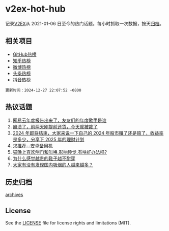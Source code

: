 # v2ex-hot-hub

 记录[V2EX](https://www.v2ex.com/)从 2021-01-06 日至今的热门话题。每小时抓取一次数据，按天[归档](archives)。
 
 ## 相关项目

- [GitHub热榜](https://github.com/snaildev/github-hot-hub)
- [知乎热榜](https://github.com/snaildev/zhihu-hot-hub)
- [微博热榜](https://github.com/snaildev/weibo-hot-hub)
- [头条热榜](https://github.com/snaildev/toutiao-hot-hub)
- [抖音热榜](https://github.com/snaildev/douyin-hot-hub)


 `更新时间：2024-12-27 22:07:52 +0800`

## 热议话题

1. [网易云年度报告出来了，友友们的年度歌手是谁](https://www.v2ex.com/t/1100594)
1. [崩溃了，前两天刚提前还贷，今天就被裁了](https://www.v2ex.com/t/1100584)
1. [2024 年即将结束，大家来说一下自己的 2024 年股市赚了还是赔了，收益率是多少，分享下 2025 年的理财计划](https://www.v2ex.com/t/1100585)
1. [求推荐--安卓备用机](https://www.v2ex.com/t/1100601)
1. [猫晚上喜欢刨门和叫唤.影响睡觉.有啥好办法吗?](https://www.v2ex.com/t/1100605)
1. [为什么感觉越贵的鞋子越不耐穿](https://www.v2ex.com/t/1100610)
1. [大家有没有发现国内吸烟的人越来越多？](https://www.v2ex.com/t/1100686)

## 历史归档

[archives](archives)

## License

See the [LICENSE](LICENSE) file for license rights and limitations (MIT).
